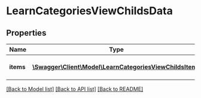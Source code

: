 # LearnCategoriesViewChildsData

## Properties
Name | Type | Description | Notes
------------ | ------------- | ------------- | -------------
**items** | [**\Swagger\Client\Model\LearnCategoriesViewChildsItems**](LearnCategoriesViewChildsItems.md) | Array of category elements | 

[[Back to Model list]](../README.md#documentation-for-models) [[Back to API list]](../README.md#documentation-for-api-endpoints) [[Back to README]](../README.md)


